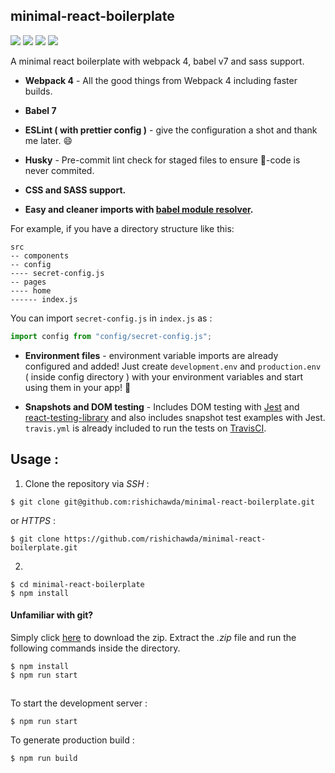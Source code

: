 ## minimal-react-boilerplate

![](https://img.shields.io/github/package-json/v/rishichawda/minimal-react-boilerplate.svg?style=popout-square)
![](https://img.shields.io/github/last-commit/rishichawda/minimal-react-boilerplate/master.svg?style=popout-square)
![](https://flat.badgen.net/dependabot/dependabot/dependabot-core/?icon=dependabot)
![](https://img.shields.io/travis/rishichawda/minimal-react-boilerplate.svg?style=popout-square)

A minimal react boilerplate with webpack 4, babel v7 and sass support.

- **Webpack 4** - All the good things from Webpack 4 including faster builds.
- **Babel 7**
- **ESLint ( with prettier config )** - give the configuration a shot and thank me later. :smile:
- **Husky** - Pre-commit lint check for staged files to ensure :poop:-code is never commited.
- **CSS and SASS support.**

- **Easy and cleaner imports with [babel module resolver](https://github.com/tleunen/babel-plugin-module-resolver).**

For example, if you have a directory structure like this:

```
src
-- components
-- config
---- secret-config.js
-- pages
---- home
------ index.js
```

You can import `secret-config.js` in `index.js` as :

```jsx
import config from "config/secret-config.js";
```

- **Environment files** - environment variable imports are already configured and added! Just create `development.env` and `production.env` ( inside config directory ) with your environment variables and start using them in your app! :tada:

- **Snapshots and DOM testing** - Includes DOM testing with [Jest](https://jestjs.io) and [react-testing-library](https://github.com/testing-library/react-testing-library) and also includes snapshot test examples with Jest. `travis.yml` is already included to run the tests on [TravisCI]().

## Usage :

1. Clone the repository via _SSH_ :

```
$ git clone git@github.com:rishichawda/minimal-react-boilerplate.git
```

or _HTTPS_ :

```
$ git clone https://github.com/rishichawda/minimal-react-boilerplate.git
```

2.

```
$ cd minimal-react-boilerplate
$ npm install
```

#### Unfamiliar with git?

Simply click [here](https://github.com/rishichawda/minimal-react-boilerplate/archive/master.zip) to download the zip. Extract the _.zip_ file and run the following commands inside the directory.

```
$ npm install
$ npm run start
```

##

To start the development server :

```
$ npm run start
```

To generate production build :

```
$ npm run build
```
